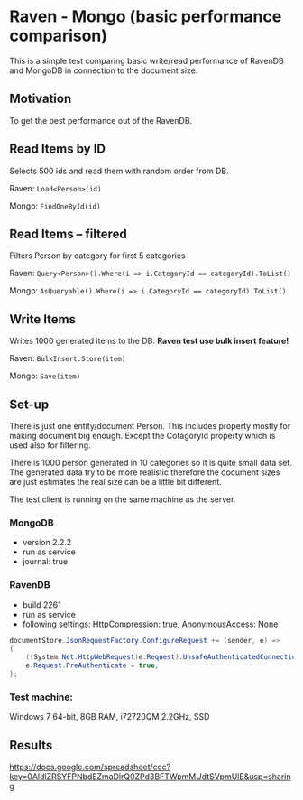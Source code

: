 Raven - Mongo (basic performance comparison)
============
This is a simple test comparing basic write/read performance of RavenDB and MongoDB 
in connection to the document size.

Motivation
----------
To get the best performance out of the RavenDB.

Read Items by ID
----------------
Selects 500 ids and read them with random order from DB. 

Raven: `Load<Person>(id)`

Mongo: `FindOneById(id)`

Read Items – filtered
---------------------
Filters Person by category for first 5 categories 

Raven: `Query<Person>().Where(i => i.CategoryId == categoryId).ToList()`

Mongo: `AsQueryable().Where(i => i.CategoryId == categoryId).ToList()`

Write Items
-----------
Writes 1000 generated items to the DB. **Raven test use bulk insert feature!**

Raven: `BulkInsert.Store(item)`

Mongo: `Save(item)`

Set-up
-------
There is just one entity/document Person. This includes property mostly for making 
document big enough. Except the CotagoryId property which is used also for filtering.

There is 1000 person generated in 10 categories so it is quite small data set. 
The generated data try to be more realistic therefore the document sizes are just 
estimates the real size can be a little bit different.

The test client is running on the same machine as the server.

### MongoDB
- version 2.2.2
- run as service
- journal: true

### RavenDB
- build 2261
- run as service
- following settings: HttpCompression: true, AnonymousAccess: None

```c#
documentStore.JsonRequestFactory.ConfigureRequest += (sender, e) =>
{
    ((System.Net.HttpWebRequest)e.Request).UnsafeAuthenticatedConnectionSharing = true;
    e.Request.PreAuthenticate = true;
};
```

### Test machine:
Windows 7 64-bit, 8GB RAM, i72720QM 2.2GHz, SSD

Results
-------
https://docs.google.com/spreadsheet/ccc?key=0AldlZRSYFPNbdEZmaDlrQ0ZPd3BFTWpmMUdtSVpmUlE&usp=sharing
